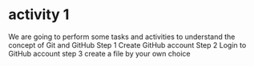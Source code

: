 # activity 1 
We are going to perform some tasks and activities to understand the concept of Git and GitHub
Step 1
Create GitHub account 
Step 2 
Login to GitHub account 
step 3 
create a file by your own choice 


